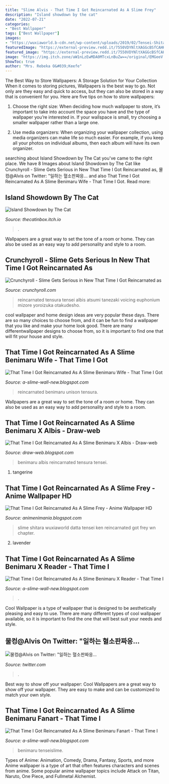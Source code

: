 ```yaml
---
title: "Slime Alvis - That Time I Got Reincarnated As A Slime Frey"
description: "Island showdown by the cat"
date: "2022-07-21"
categories:
- "Best Wallpaper"
tags: ["Best Wallpaper"]
images:
- "https://wuxiaworld.b-cdn.net/wp-content/uploads/2019/02/Tensei-Shitara-Slime-Datta-Ken-47.jpg"
featuredImage: "https://external-preview.redd.it/7550VDYNltXAGGcBSfCAHKOeLPi6LmbTbWLc0YH3Oks.png?auto=webp&amp;s=21b7edb300cafd9af20101b228726840be7e98b9"
featured_image: "https://external-preview.redd.it/7550VDYNltXAGGcBSfCAHKOeLPi6LmbTbWLc0YH3Oks.png?auto=webp&amp;s=21b7edb300cafd9af20101b228726840be7e98b9"
image: "https://img.itch.zone/aW1nLzEwMDA0MTcxLnBuZw==/original/EMGeeV.png"
ShowToc: true
author: "Mrs. Rebeka O&#039;Keefe"
---
```



The Best Way to Store Wallpapers: A Storage Solution for Your Collection
When it comes to storing pictures, Wallpapers is the best way to go. Not only are they easy and quick to access, but they can also be stored in a way that is convenient for you. Here are five tips on how to store wallpapers:
1) Choose the right size: When deciding how much wallpaper to store, it’s important to take into account the space you have and the type of wallpaper you’re interested in. If your wallspace is small, try choosing a smaller wallpaper rather than a large one.

2) Use media organizers: When organizing your wallpaper collection, using media organizers can make life so much easier. For example, if you keep all your photos on individual albums, then each album will have its own organizer.

	

		
searching about Island Showdown by The Cat you've came to the right place. We have 8 Images about Island Showdown by The Cat like Crunchyroll - Slime Gets Serious in New That Time I Got Reincarnated as, 물컹@Alvis on Twitter: &quot;일하는 혈소판짜응… and also That Time I Got Reincarnated As A Slime Benimaru Wife - That Time I Got. Read more:
		
    
## Island Showdown By The Cat

<img loading=lazy src="https://img.itch.zone/aW1nLzEwMDA0MTcxLnBuZw==/original/EMGeeV.png" onerror="this.onerror=null;this.src='https://tse1.mm.bing.net/th?id=OIP.C7U-HWwiLDUx1qQPbkQxqAHaF4&amp;pid=15.1';" alt="Island Showdown by The Cat">

_Source: thecatinbox.itch.io_

>. 

	

Wallpapers are a great way to set the tone of a room or home. They can also be used as an easy way to add personality and style to a room.

    
## Crunchyroll - Slime Gets Serious In New That Time I Got Reincarnated As

<img loading=lazy src="https://img1.ak.crunchyroll.com/i/spire3/c3b8d28bf4d9eacc3ac313ce9de117441604909090_main.jpg" onerror="this.onerror=null;this.src='https://tse3.mm.bing.net/th?id=OIP.w7jSi_TZ6sw6wxPOneEXRAHaKe&amp;pid=15.1';" alt="Crunchyroll - Slime Gets Serious in New That Time I Got Reincarnated as">

_Source: crunchyroll.com_

>reincarnated tensura tensei albis atsumi tanezaki voicing euphonium mizore yoroizuka otakudesho. 

	

cool wallpaper and home design ideas are very popular these days. There are so many choices to choose from, and it can be fun to find a wallpaper that you like and make your home look good. There are many differentwallpaper designs to choose from, so it is important to find one that will fit your house and style.

    
## That Time I Got Reincarnated As A Slime Benimaru Wife - That Time I Got

<img loading=lazy src="https://res.www.a-tm.co.jp/wp-content/uploads/2019/09/12112835/20190912_unison_tensura_12-400x390.jpg" onerror="this.onerror=null;this.src='https://tse2.mm.bing.net/th?id=OIP._BV_O3GdXC7ZofwGkgp7zAAAAA&amp;pid=15.1';" alt="That Time I Got Reincarnated As A Slime Benimaru Wife - That Time I Got">

_Source: a-slime-wall-new.blogspot.com_

>reincarnated benimaru unison tensura. 

	

Wallpapers are a great way to set the tone of a room or home. They can also be used as an easy way to add personality and style to a room.

    
## That Time I Got Reincarnated As A Slime Benimaru X Albis - Draw-web

<img loading=lazy src="https://www.epicdope.com/wp-content/uploads/2021/04/Benimaru-1.jpg" onerror="this.onerror=null;this.src='https://tse3.mm.bing.net/th?id=OIP.JDShzjKLjDphTfE1arEqTQHaHa&amp;pid=15.1';" alt="That Time I Got Reincarnated As A Slime Benimaru X Albis - Draw-web">

_Source: draw-web.blogspot.com_

>benimaru albis reincarnated tensura tensei. 

	

1. tangerine 

    
## That Time I Got Reincarnated As A Slime Frey - Anime Wallpaper HD

<img loading=lazy src="https://wuxiaworld.b-cdn.net/wp-content/uploads/2019/02/Tensei-Shitara-Slime-Datta-Ken-47.jpg" onerror="this.onerror=null;this.src='https://tse4.mm.bing.net/th?id=OIP.dBQfpCFtGdOm_o_IA65H-gHaKc&amp;pid=15.1';" alt="That Time I Got Reincarnated As A Slime Frey - Anime Wallpaper HD">

_Source: animenimania.blogspot.com_

>slime shitara wuxiaworld datta tensei ken reincarnated got frey wn chapter. 

	

2. lavender 

    
## That Time I Got Reincarnated As A Slime Benimaru X Reader - That Time I

<img loading=lazy src="https://tensurafan.github.io/ln/v7/images/image14.png" onerror="this.onerror=null;this.src='https://tse3.mm.bing.net/th?id=OIP.lT9FTeuch_rPsuUtlxkZCgHaKi&amp;pid=15.1';" alt="That Time I Got Reincarnated As A Slime Benimaru X Reader - That Time I">

_Source: a-slime-wall-new.blogspot.com_

>. 

	

Cool Wallpaper is a type of wallpaper that is designed to be aesthetically pleasing and easy to use. There are many different types of cool wallpaper available, so it is important to find the one that will best suit your needs and style.

    
## 물컹@Alvis On Twitter: &quot;일하는 혈소판짜응…

<img loading=lazy src="https://pbs.twimg.com/media/DiRRYwSU8AAuyEU.jpg:large" onerror="this.onerror=null;this.src='https://tse2.mm.bing.net/th?id=OIP.qmcmNaQdZ3mBBpgC1T4fEgHaEK&amp;pid=15.1';" alt="물컹@Alvis on Twitter: &quot;일하는 혈소판짜응…">

_Source: twitter.com_

>. 

	

Best way to show off your wallpaper:
Cool Wallpapers are a great way to show off your wallpaper. They are easy to make and can be customized to match your own style.

    
## That Time I Got Reincarnated As A Slime Benimaru Fanart - That Time I

<img loading=lazy src="https://external-preview.redd.it/7550VDYNltXAGGcBSfCAHKOeLPi6LmbTbWLc0YH3Oks.png?auto=webp&amp;s=21b7edb300cafd9af20101b228726840be7e98b9" onerror="this.onerror=null;this.src='https://tse1.mm.bing.net/th?id=OIP.XYWIADslqxEJpzl2DGvT-AHaCe&amp;pid=15.1';" alt="That Time I Got Reincarnated As A Slime Benimaru Fanart - That Time I">

_Source: a-slime-wall-new.blogspot.com_

>benimaru tenseislime. 

	

Types of Anime: Animation, Comedy, Drama, Fantasy, Sports, and more
Anime wallpaper is a type of art that often features characters and scenes from anime. Some popular anime wallpaper topics include Attack on Titan, Naruto, One Piece, and Fullmetal Alchemist.

